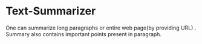 # Text-Summarizer
One can summarize long paragraphs or entire web page(by providing URL) . Summary also contains important points present in paragraph.
